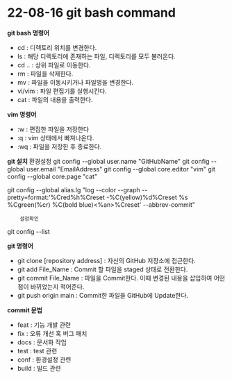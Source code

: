 <h1> 22-08-16 git bash command </h1> 


<b> git bash 명령어 </b>

- cd : 디렉토리 위치를 변경한다. 
- ls : 해당 디렉토리에 존재하는 파일, 디렉토리를 모두 불러온다.
- cd .. : 상위 파일로 이동한다.
- rm : 파일을 삭제한다.
- mv : 파일을 이동시키거나 파일명을 변경한다.
- vi/vim : 파일 편집기를 실행시킨다.
- cat : 파일의 내용을 출력한다.

<b> vim 명령어 </b>
- :w : 편집한 파일을 저장한다
- :q : vim 상태에서 빠져나온다.
- :wq : 파일을 저장한 후 종료한다.

<b> git 설치 </b>
		환경설정
git config --global user.name "GitHubName"
git config --global user.email "EmailAddress"
git config --global core.editor "vim"
git config --global core.page "cat"


git config --global alias.lg "log --color --graph --
pretty=format:'%Cred%h%Creset -%C(yellow)%d%Creset %s %Cgreen(%cr)
%C(bold blue)<%an>%Creset' --abbrev-commit"

		설정확인
git config --list 

<b> git 명령어 </b>

- git clone [repository address] : 자신의 GitHub 저장소에 접근한다.
- git add File_Name : Commit 할 파일을 staged 상태로 전환한다.
- git commit File_Name : 파일을 Commit한다. 이때 변경된 내용을 삽입하여
			 어떤 점이 바뀌었는지 적어준다.
- git push origin main : Commit한 파일을 GitHub에 Update한다.


<b> commit 문법 </b>
- feat : 기능 개발 관련
- fix : 오류 개선 혹 버그 패치
- docs : 문서화 작업
- test : test 관련
- conf : 환경설정 관련
- build : 빌드 관련


